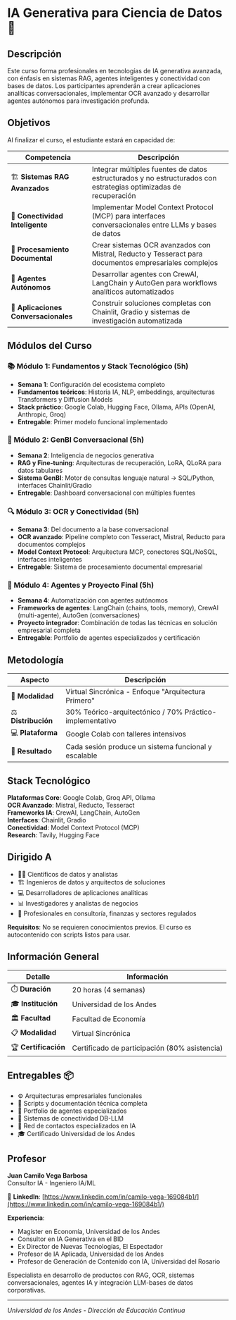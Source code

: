 # IA Generativa para Ciencia de Datos 🚀

## Descripción

Este curso forma profesionales en tecnologías de IA generativa avanzada, con énfasis en sistemas RAG, agentes inteligentes y conectividad con bases de datos. Los participantes aprenderán a crear aplicaciones analíticas conversacionales, implementar OCR avanzado y desarrollar agentes autónomos para investigación profunda.

## Objetivos

Al finalizar el curso, el estudiante estará en capacidad de:

| Competencia | Descripción |
|-------------|-------------|
| 🏗️ **Sistemas RAG Avanzados** | Integrar múltiples fuentes de datos estructurados y no estructurados con estrategias optimizadas de recuperación |
| 🔗 **Conectividad Inteligente** | Implementar Model Context Protocol (MCP) para interfaces conversacionales entre LLMs y bases de datos |
| 📄 **Procesamiento Documental** | Crear sistemas OCR avanzados con Mistral, Reducto y Tesseract para documentos empresariales complejos |
| 🤖 **Agentes Autónomos** | Desarrollar agentes con CrewAI, LangChain y AutoGen para workflows analíticos automatizados |
| 💬 **Aplicaciones Conversacionales** | Construir soluciones completas con Chainlit, Gradio y sistemas de investigación automatizada |

## Módulos del Curso

### 📚 Módulo 1: Fundamentos y Stack Tecnológico (5h)
- **Semana 1**: Configuración del ecosistema completo
- **Fundamentos teóricos**: Historia IA, NLP, embeddings, arquitecturas Transformers y Diffusion Models
- **Stack práctico**: Google Colab, Hugging Face, Ollama, APIs (OpenAI, Anthropic, Groq)
- **Entregable**: Primer modelo funcional implementado

### 🧠 Módulo 2: GenBI Conversacional (5h)
- **Semana 2**: Inteligencia de negocios generativa
- **RAG y Fine-tuning**: Arquitecturas de recuperación, LoRA, QLoRA para datos tabulares
- **Sistema GenBI**: Motor de consultas lenguaje natural → SQL/Python, interfaces Chainlit/Gradio
- **Entregable**: Dashboard conversacional con múltiples fuentes

### 🔍 Módulo 3: OCR y Conectividad (5h)
- **Semana 3**: Del documento a la base conversacional
- **OCR avanzado**: Pipeline completo con Tesseract, Mistral, Reducto para documentos complejos
- **Model Context Protocol**: Arquitectura MCP, conectores SQL/NoSQL, interfaces inteligentes
- **Entregable**: Sistema de procesamiento documental empresarial

### 🚁 Módulo 4: Agentes y Proyecto Final (5h)
- **Semana 4**: Automatización con agentes autónomos
- **Frameworks de agentes**: LangChain (chains, tools, memory), CrewAI (multi-agente), AutoGen (conversaciones)
- **Proyecto integrador**: Combinación de todas las técnicas en solución empresarial completa
- **Entregable**: Portfolio de agentes especializados y certificación

## Metodología

| Aspecto | Descripción |
|---------|-------------|
| 🎯 **Modalidad** | Virtual Sincrónica - Enfoque "Arquitectura Primero" |
| ⚖️ **Distribución** | 30% Teórico-arquitectónico / 70% Práctico-implementativo |
| 💻 **Plataforma** | Google Colab con talleres intensivos |
| 🎯 **Resultado** | Cada sesión produce un sistema funcional y escalable |

## Stack Tecnológico

**Plataformas Core**: Google Colab, Groq API, Ollama  
**OCR Avanzado**: Mistral, Reducto, Tesseract  
**Frameworks IA**: CrewAI, LangChain, AutoGen  
**Interfaces**: Chainlit, Gradio  
**Conectividad**: Model Context Protocol (MCP)  
**Research**: Tavily, Hugging Face

## Dirigido A

- 👨‍💻 Científicos de datos y analistas
- 🏗️ Ingenieros de datos y arquitectos de soluciones  
- 💻 Desarrolladores de aplicaciones analíticas
- 📊 Investigadores y analistas de negocios
- 🏢 Profesionales en consultoría, finanzas y sectores regulados

**Requisitos**: No se requieren conocimientos previos. El curso es autocontenido con scripts listos para usar.

## Información General

| Detalle | Información |
|---------|-------------|
| ⏱️ **Duración** | 20 horas (4 semanas) |
| 🎓 **Institución** | Universidad de los Andes |
| 🏛️ **Facultad** | Facultad de Economía |
| 📋 **Modalidad** | Virtual Sincrónica |
| 🏆 **Certificación** | Certificado de participación (80% asistencia) |

## Entregables 📦

- ⚙️ Arquitecturas empresariales funcionales
- 📝 Scripts y documentación técnica completa
- 🤖 Portfolio de agentes especializados
- 🔗 Sistemas de conectividad DB-LLM
- 🤝 Red de contactos especializados en IA
- 🎓 Certificado Universidad de los Andes

## Profesor

**Juan Camilo Vega Barbosa**  
Consultor IA - Ingeniero IA/ML

📧 **LinkedIn**: [https://www.linkedin.com/in/camilo-vega-169084b1/](https://www.linkedin.com/in/camilo-vega-169084b1/)

**Experiencia**:
- Magíster en Economía, Universidad de los Andes
- Consultor en IA Generativa en el BID
- Ex Director de Nuevas Tecnologías, El Espectador
- Profesor de IA Aplicada, Universidad de los Andes
- Profesor de Generación de Contenido con IA, Universidad del Rosario

Especialista en desarrollo de productos con RAG, OCR, sistemas conversacionales, agentes IA y integración LLM-bases de datos corporativas.

---

*Universidad de los Andes - Dirección de Educación Continua*
